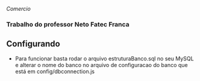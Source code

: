_Comercio_
### Trabalho do professor Neto Fatec Franca

## Configurando
 - Para funcionar basta rodar o arquivo estruturaBanco.sql no seu MySQL e alterar o nome do banco no arquivo de configuracao do banco que está em config/dbconnection.js
